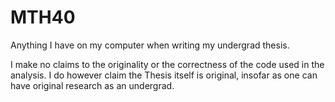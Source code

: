 # MTH40
Anything I have on my computer when writing my undergrad thesis.

I make no claims to the originality or the correctness of the code used in the analysis. I do however claim the Thesis itself is original, insofar as one can have original research as an undergrad.
